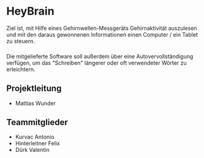 # HeyBrain

Ziel ist, mit Hilfe eines Gehirnwellen-Messgeräts Gehirnaktivität auszulesen und mit den daraus gewonnenen Informationen
einen Computer / ein Tablet zu steuern.
###
Die mitgelieferte Software soll außerdem über eine Autovervollständigung verfügen, um das "Schreiben" längerer oder oft verwendeter
Wörter zu erleichtern.

## Projektleitung
- Mattias Wunder

## Teammitglieder
- Kurvac Antonio
- Hinterleitner Felix
- Dürk Valentin
